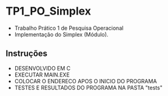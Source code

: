 # TP1_PO_Simplex
* Trabalho Prático 1 de Pesquisa Operacional
* Implementação do Simplex (Módulo).
## Instruções
* DESENVOLVIDO EM C
* EXECUTAR MAIN.EXE
* COLOCAR O ENDERECO APOS O INICIO DO PROGRAMA
* TESTES E RESULTADOS DO PROGRAMA NA PASTA "tests"
